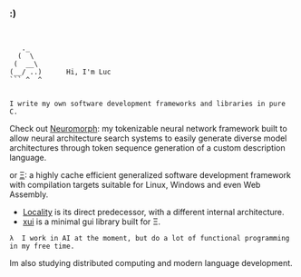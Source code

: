### :)

```


   ._
  (  \
 (  __\
(__/ ..)      Hi, I'm Luc
``` ^  ^


I write my own software development frameworks and libraries in pure C.

```

Check out [Neuromorph](https://github.com/LucAleander/Neuromorph):
my tokenizable neural network framework built to allow neural architecture search systems to easily generate diverse model architectures through token sequence generation of a custom description language.


or [Ξ](https://github.com/LucAlexander/Xi):
a highly cache efficient generalized software development framework with compilation targets suitable for Linux, Windows and even Web Assembly.
* [Locality](https://github.com/LucAlexander/Locality) is its direct predecessor, with a different internal architecture.
* [xui](https://github.com/LucAlexander/xui) is a minimal gui library built for Ξ.


```
λ  I work in AI at the moment, but do a lot of functional programming in my free time.
```

Im also studying distributed computing and modern language development.

